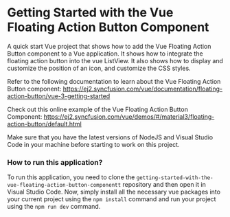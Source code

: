 # Getting Started with the Vue Floating Action Button Component
A quick start Vue project that shows how to add the Vue Floating Action Button component to a Vue application. It shows how to integrate the floating action button into the vue ListView. It also shows how to display and customize the position of an icon, and customize the CSS styles.
 
Refer to the following documentation to learn about the Vue Floating Action Button component: 
https://ej2.syncfusion.com/vue/documentation/floating-action-button/vue-3-getting-started

Check out this online example of the Vue Floating Action Button Component:
https://ej2.syncfusion.com/vue/demos/#/material3/floating-action-button/default.html

Make sure that you have the latest versions of NodeJS and Visual Studio Code in your machine before starting to work on this project.

### How to run this application?
To run this application, you need to clone the `getting-started-with-the-vue-floating-action-button-componentt` repository and then open it in Visual Studio Code. Now, simply install all the necessary vue packages into your current project using the `npm install` command and run your project using the `npm run dev` command.
